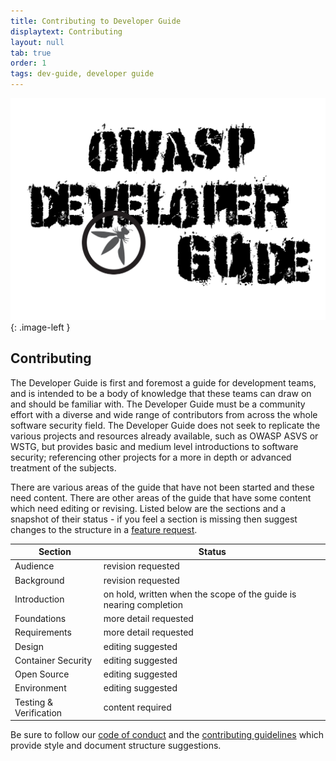 ```yaml
---
title: Contributing to Developer Guide
displaytext: Contributing
layout: null
tab: true
order: 1
tags: dev-guide, developer guide
---
```


<style type="text/css">
.image-left {
  display: block;
  margin-left: auto;
  margin-right: auto;
  float: left;
}
</style>

![developer guide logo](/assets/images/alt-owasp-dev-guide.png){: .image-left }

## Contributing

The Developer Guide is first and foremost a guide for development teams,
and is intended to be a body of knowledge that these teams can draw on and should be familiar with.
The Developer Guide must be a community effort with a diverse and wide range of contributors
from across the whole software security field.
The Developer Guide does not seek to replicate the various projects and resources already available,
such as OWASP ASVS or WSTG, but provides basic and medium level introductions to software security;
referencing other projects for a more in depth or advanced treatment of the subjects.

There are various areas of the guide that have not been started and these need content.
There are other areas of the guide that have some content which need editing or revising.
Listed below are the sections and a snapshot of their status - if you feel a section is missing
then suggest changes to the structure in a [feature request][feature].

| Section                | Status |
| ---------------------- | ------ |
| Audience               | revision requested |
| Background             | revision requested |
| Introduction           | on hold, written when the scope of the guide is nearing completion |
| Foundations            | more detail requested |
| Requirements           | more detail requested  |
| Design                 | editing suggested |
| Container Security     | editing suggested  |
| Open Source            | editing suggested  |
| Environment            | editing suggested  |
| Testing & Verification | content required |

Be sure to follow our [code of conduct][conduct] and the [contributing guidelines][contribute]
which provide style and document structure suggestions.

[conduct]: code_of_conduct.md
[contribute]: contributing.md
[feature]: https://github.com/OWASP/www-project-developer-guide/issues/new/choose
